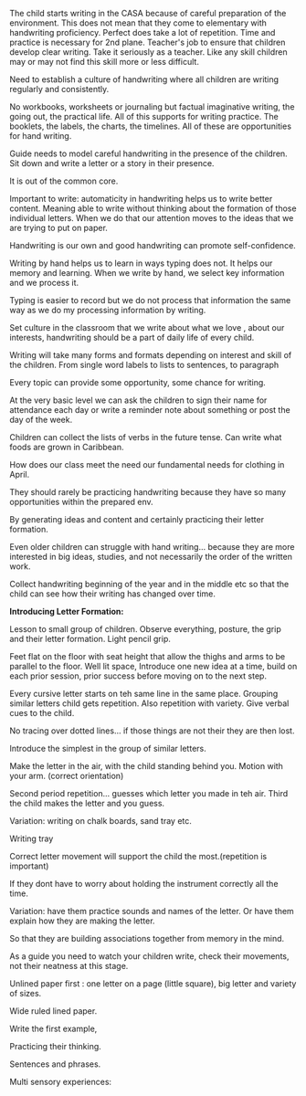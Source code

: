 
The child starts writing in the CASA because of careful preparation of the environment.
This does not mean that they come to elementary with handwriting proficiency.
Perfect does take a lot of repetition.
Time and practice is necessary for 2nd plane. 
Teacher's job to ensure that children develop clear writing. Take it seriously as a teacher.
Like any skill children may or may not find this skill more or less difficult.

Need to establish a culture of handwriting where all children are writing regularly and consistently.

No workbooks, worksheets or journaling but factual imaginative writing, the going out, the practical life. All of this supports for writing practice. The booklets, the labels, the charts, the timelines. All of these are opportunities for hand writing. 

Guide needs to model careful handwriting in the presence of the children. Sit down and write a letter or a story in their presence. 

It is out of the common core.  

Important to write: automaticity in handwriting helps us to write better content. Meaning able to write without thinking about the formation of those individual letters. When we do that our attention moves to the ideas that we are trying to put on paper. 

Handwriting is our own and good handwriting can promote self-confidence. 

Writing by hand helps us to learn in ways typing does not. It helps our memory and learning. When we write by hand, we select key information and we process it. 

Typing is easier to record but we do not process that information the same way as we do my processing information by writing. 

Set culture in the classroom that we write about what we love , about our interests, handwriting should be a part of daily life of every child. 

Writing will take many forms and formats depending on interest and skill of the children. From single word labels to lists to sentences, to paragraph

Every topic can provide some opportunity, some chance for writing. 

At the very basic level we can ask the children to sign their name for attendance each day or write a reminder note about something or post the day of the week. 

Children can collect the lists of verbs in the future tense. Can write what foods are grown in Caribbean. 

How does our class meet the need our fundamental needs for clothing in April. 

They should rarely be practicing handwriting because they have so many opportunities within the prepared env.

By generating ideas and content and certainly practicing their letter formation. 

Even older children can struggle with hand writing... because they are more interested in big ideas, studies, and not necessarily the order of the written work. 

Collect handwriting beginning of the year and in the middle etc so that the child can see how their writing has changed over time. 


**Introducing Letter Formation:**

Lesson to small group of children. Observe everything, posture, the grip and their letter formation. Light pencil grip.

Feet flat on the floor with seat height that allow the thighs and arms to be parallel to the floor. 
Well lit space, Introduce one new idea at a time, build on each prior session, prior success before moving on to the next step.

Every cursive letter starts on teh same line in the same place.  Grouping similar letters child gets repetition. Also repetition with variety. Give verbal cues to the child. 

No tracing over dotted lines... if those things are not their they are then lost. 

Introduce the simplest in the group of similar letters.

Make the letter in the air, with the child standing behind you. Motion with your arm. (correct orientation)

Second period repetition... guesses which letter you made in teh air. Third the child makes the letter and you guess. 

Variation: writing on chalk boards, sand tray etc. 

Writing tray

Correct letter movement will support the child the most.(repetition is important)

If they dont have to worry about holding the instrument correctly all the time. 

Variation: have them practice sounds and names of the letter.
Or have them explain how they are making the letter.

So that they are building associations together from memory in the mind. 

As a guide you need to watch your children write, check their movements, not their neatness at this stage. 

Unlined paper first : one letter on a page (little square), big letter and variety of sizes.

Wide ruled lined paper. 

Write the first example, 

Practicing their thinking. 

Sentences and phrases.

Multi sensory experiences: 

